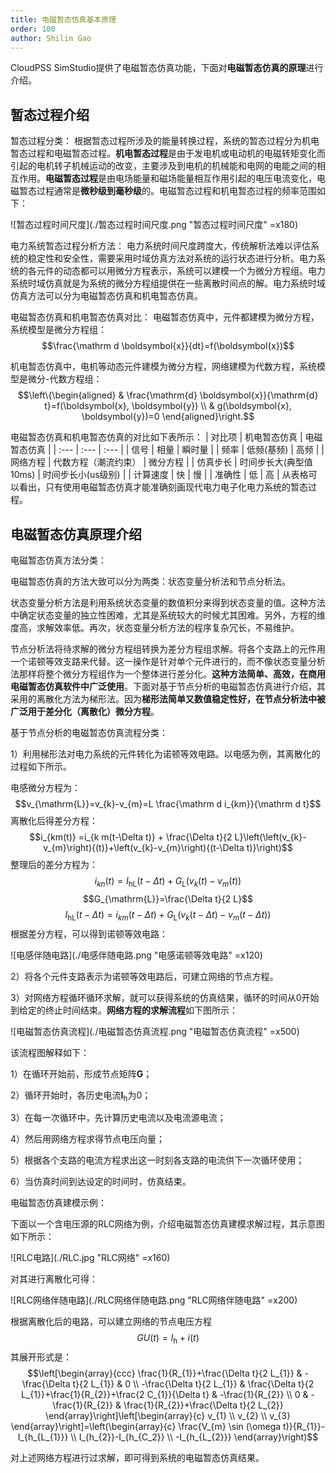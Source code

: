 ```yaml
---
title: 电磁暂态仿真基本原理
order: 100
author: Shilin Gao
---
```


CloudPSS SimStudio提供了电磁暂态仿真功能，下面对**电磁暂态仿真的原理**进行介绍。

## 暂态过程介绍

**</span>**
 暂态过程分类：
根据暂态过程所涉及的能量转换过程，系统的暂态过程分为机电暂态过程</span>和电磁暂态过程</span>。**机电暂态过程**是由于发电机或电动机的电磁转矩变化而引起的电机转子机械运动的改变，主要涉及到电机的机械能和电网的电能之间的相互作用。**电磁暂态过程**是由电场能量和磁场能量相互作用引起的电压电流变化，电磁暂态过程通常是**微秒级到毫秒级**的。电磁暂态过程和机电暂态过程的频率范围如下：

![暂态过程时间尺度](./暂态过程时间尺度.png "暂态过程时间尺度" =x180)



**</span>**

 电力系统暂态过程分析方法：
电力系统时间尺度跨度大，传统解析法难以评估系统的稳定性和安全性，需要采用时域仿真方法对系统的运行状态进行分析。电力系统的各元件的动态都可以用微分方程表示，系统可以建模一个为微分方程组。电力系统时域仿真就是为系统的微分方程组提供在一些离散时间点的解。电力系统时域仿真方法</span>可以分为电磁暂态仿真</span>和机电暂态仿真</span>。


 电磁暂态仿真和机电暂态仿真对比：
电磁暂态仿真中，元件都建模为微分方程，系统模型是微分方程组：
$$\frac{\mathrm d \boldsymbol{x}}{dt}=f(\boldsymbol{x})$$

机电暂态仿真中，电机等动态元件建模为微分方程，网络建模为代数方程，系统模型是微分-代数方程组：
$$\left\{\begin{aligned}
& \frac{\mathrm{d} \boldsymbol{x}}{\mathrm{d} t}=f(\boldsymbol{x}, \boldsymbol{y}) \\
& g(\boldsymbol{x}, \boldsymbol{y})=0
\end{aligned}\right.$$

电磁暂态仿真和机电暂态仿真的对比如下表所示：
| 对比项 | 机电暂态仿真 | 电磁暂态仿真 |
| :--- | :--- | :--- | 
| 信号 |  相量 | 瞬时量 | 
| 频率 | 低频(基频) | 高频 | 
| 网络方程 | 代数方程（潮流约束） | 微分方程 | 
| 仿真步长 | 时间步长大(典型值10ms) | 时间步长小(us级别) | 
| 计算速度 | 快 | 慢 | 
| 准确性 | 低 | 高 | 
从表格可以看出，只有使用电磁暂态仿真才能准确刻画现代电力电子化电力系统的暂态过程</span>。


## 电磁暂态仿真原理介绍

 电磁暂态仿真方法分类：

电磁暂态仿真的方法大致可以分为两类：状态变量分析法</span>和节点分析法</span>。

状态变量分析方法</span>是利用系统状态变量的数值积分来得到状态变量的值。这种方法中确定状态变量的独立性困难，尤其是系统较大的时候尤其困难。另外，方程的维度高，求解效率低。再次，状态变量分析方法的程序复杂冗长，不易维护。

节点分析法</span>将待求解的微分方程组转换为差分方程组求解。将各个支路上的元件用一个诺顿等效支路来代替。这一操作是针对单个元件进行的，而不像状态变量分析法那样将整个微分方程组作为一个整体进行差分化。**这种方法简单、高效，在商用电磁暂态仿真软件中广泛使用**。下面对基于节点分析的电磁暂态仿真进行介绍，其采用的离散化方法为梯形法。因为**梯形法简单又数值稳定性好，在节点分析法中被广泛用于差分化（离散化）微分方程**。


 基于节点分析的电磁暂态仿真流程分类：

1）利用梯形法对电力系统的元件转化为诺顿等效电路</span>。以电感为例，其离散化的过程如下所示。

电感微分方程为：
$$v_{\mathrm{L}}=v_{k}-v_{m}=L \frac{\mathrm d i_{km}}{\mathrm d t}$$
离散化后得差分方程：
$$i_{km(t)} =i_{k m(t-\Delta t)} + \frac{\Delta t}{2 L}\left(\left(v_{k}-v_{m}\right){(t)}+\left(v_{k}-v_{m}\right){(t-\Delta t)}\right)$$
整理后的差分方程为：
$$i_{k n}(t)=I_{\mathrm{hL}}(t-\Delta t)+G_{\mathrm{L}}\left(v_{k}(t)-v_{m}(t)\right)$$
$$G_{\mathrm{L}}=\frac{\Delta t}{2 L}$$
$$I_{\mathrm{hL}}(t-\Delta t)=i_{k m}(t-\Delta t)+G_{\mathrm{L}}\left(v_{k}(t-\Delta t)-v_{m}(t-\Delta t)\right)$$
根据差分方程，可以得到诺顿等效电路：

![电感伴随电路](./电感伴随电路.png "电感诺顿等效电路" =x120)

2）将各个元件支路表示为诺顿等效电路后，可建立网络的节点方程</span>。

3）对网络方程循环循环求解，就可以获得系统的仿真结果，循环的时间从0开始到给定的终止时间结束</span>。**网络方程的求解流程**如下图所示：

![电磁暂态仿真流程](./电磁暂态仿真流程.png "电磁暂态仿真流程" =x500)

该流程图解释如下：

1）在循环开始前，形成节点矩阵$\boldsymbol G$；

2）循环开始时，各历史电流$\boldsymbol I_{\mathrm h}$为0；

3）在每一次循环中，先计算历史电流以及电流源电流；

4）然后用网络方程求得节点电压向量；

5）根据各个支路的电流方程求出这一时刻各支路的电流供下一次循环使用；

6）当仿真时间到达设定的时间时，仿真结束。


 电磁暂态仿真建模示例：

下面以一个含电压源的RLC网络为例，介绍电磁暂态仿真建模求解过程，其示意图如下所示：

![RLC电路](./RLC.jpg "RLC网络" =x160)

对其进行离散化可得：

![RLC网络伴随电路](./RLC网络伴随电路.png "RLC网络伴随电路" =x200)

根据离散化后的电路，可以建立网络的节点电压方程
$$G U(t)=I_{\mathrm{h}}+i(t)$$
其展开形式是：
$$\left[\begin{array}{ccc}
\frac{1}{R_{1}}+\frac{\Delta t}{2 L_{1}} & -\frac{\Delta t}{2 L_{1}} & 0 \\
-\frac{\Delta t}{2 L_{1}} & \frac{\Delta t}{2 L_{1}}+\frac{1}{R_{2}}+\frac{2 C_{1}}{\Delta t} & -\frac{1}{R_{2}} \\
0 & -\frac{1}{R_{2}} & \frac{1}{R_{2}}+\frac{\Delta t}{2 L_{2}}
\end{array}\right]\left[\begin{array}{c}
v_{1} \\
v_{2} \\
v_{3}
\end{array}\right]=\left(\begin{array}{c}
\frac{V_{m} \sin (\omega t)}{R_{1}}-I_{h_{L_{1}}} \\
I_{h_{2}}-I_{h_{C_2}} \\
-I_{h_{L_{2}}}
\end{array}\right)$$

对上述网络方程进行过求解，即可得到系统的电磁暂态仿真结果。


